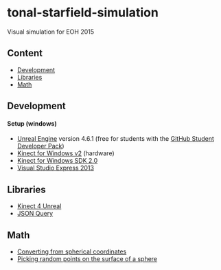 tonal-starfield-simulation
==========================

Visual simulation for EOH 2015

## Content

 - [Development](#development)
 - [Libraries](#libraries)
 - [Math](#math)

## Development

#### Setup (windows)
  - [Unreal Engine](https://www.unrealengine.com/) version 4.6.1 (free for students with the [GitHub Student Developer Pack](https://education.github.com/pack/))
  - [Kinect for Windows v2](http://www.microsoft.com/en-us/kinectforwindows/) (hardware)
  - [Kinect for Windows SDK 2.0](http://www.microsoft.com/en-us/download/details.aspx?id=44561)
  - [Visual Studio Express 2013](http://www.visualstudio.com/en-us/products/visual-studio-express-vs.aspx)

## Libraries

 - [Kinect 4 Unreal](http://opaquemultimedia.com/index.html?pages/k4u.html&k4u)
 - [JSON Query](https://forums.unrealengine.com/showthread.php?7045-PLUGIN-JSON-Query)

## Math

  - [Converting from spherical coordinates](http://en.wikipedia.org/wiki/Sphere#Equations_in)
  - [Picking random points on the surface of a sphere](http://mathworld.wolfram.com/SpherePointPicking.html)
